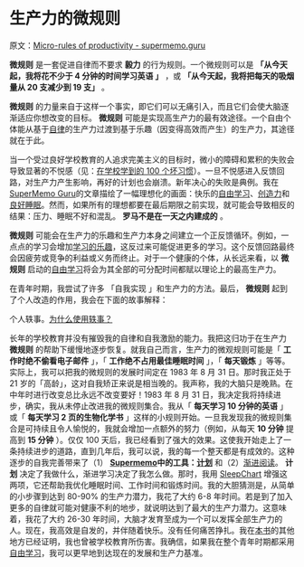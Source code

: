 # 生产力的微规则

原文：[Micro-rules of productivity - supermemo.guru](https://supermemo.guru/wiki/Micro-rules_of_productivity)

 **微规则** 是一套促进自律而不要求 **毅力** 的行为规则。一个微规则可以是 **「从今天起，我将花不少于 4 分钟的时间学习英语 」** ，或 **「从今天起，我将把每天的吸烟量从 20 支减少到 19 支」** 。

 **微规则** 的力量来自于这样一个事实，即它们可以无痛引入，而且它们会使大脑逐渐适应你想改变的目标。 **微规则** 可能是实现高生产力的最有效途径。一个自由个体能从基于[自律](https://supermemo.guru/wiki/Self-discipline)的生产力过渡到基于乐趣（因变得高效而产生）的生产力，其途径就在于此。

当一个受过良好学校教育的人追求完美主义的目标时，微小的障碍和累积的失败会导致显著的不悦感（见：[在学校学到的 100 个坏习惯](https://supermemo.guru/wiki/100_bad_habits_learned_at_school)）。一旦不悦感进入反馈回路，对生产力产生影响，再好的计划也会崩溃。新年决心的失败是典例。我在[SuperMemo Guru](https://supermemo.guru/wiki/SuperMemo_Guru)的文章描绘了一幅理想化的画面：快乐的[自由学习](https://supermemo.guru/wiki/Free_learning)、[创造力](https://supermemo.guru/wiki/Creativity)和[良好睡眠](https://supermemo.guru/wiki/Science_of_sleep)。然而，如果所有的理想都要在最后期限之前实现，就可能会导致相反的结果：压力、睡眠不好和混乱。 **罗马不是在一天之内建成的** 。

 **微规则** 可能会在生产力的乐趣和生产力本身之间建立一个正反馈循环。例如，一点点的学习会增加[学习的乐趣](https://supermemo.guru/wiki/Pleasure_of_learning)，这反过来可能促进更多的学习。这个反馈回路最终会因疲劳或竞争的利益或义务而终止。对于一个健康的个体，从长远来看，以 **微规则** 启动的[自由学习](https://supermemo.guru/wiki/Free_learning)将会为其全部的可分配时间都赋以理论上的最高生产力。

在青年时期，我尝试了许多 「自我实现 」和生产力的方法。最后， **微规则** 起到了个人改造的作用，我会在下面的故事解释：

个人轶事。[为什么使用轶事？](https://supermemo.guru/wiki/Why_use_anecdotes%3F)

长年的学校教育并没有摧毁我的自律和自我激励的能力。我把这归功于在生产力 **微规则** 的帮助下缓慢地逐步恢复。就我自己而言，生产力的微观规则可能是「 **工作时绝不偷看电子邮件** 」，「 **工作绝不占用最佳睡眠时间** 」，「 **每天锻炼** 」等等。实际上，我可以把我的微规则的发展时间定在 1983 年 8 月 31 日。那时我正处于 21 岁的「高龄」，这对自我矫正来说是相当晚的。我声称，我的大脑只是晚熟。在中年时进行改变总比永远不改变要好！1983 年 8 月 31 日，我决定我将持续进步，确实，我从未停止改进我的微规则集合。我从「 **每天学习 10 分钟的英语** 」或「 **每天学习 2 页的生物化学书** 」这样的小规则开始。一旦我发现我的微规则集合是可持续且令人愉悦的，我就会增加一点额外的努力（例如，从每天 **10 分钟** 提高到 **15 分钟** ）。仅仅 100 天后，我已经看到了强大的效果。这使我开始走上了一条持续进步的道路，直到几年后，我可以说，我的每一个整天都是有成效的。这种逐步的自我完善带来了（1） **[Supermemo](https://supermemo.guru/wiki/Plan)中的工具：[计划](https://supermemo.guru/wiki/SuperMemo)** 和（2）[渐进阅读](https://supermemo.guru/wiki/Incremental_reading)。 **计划** 决定了我做什么，渐进学习决定了我怎么做。那时，我用 [SleepChart](https://supermemo.guru/wiki/SleepChart) 增强这两项，它还帮助我优化睡眠时间、工作时间和锻炼时间。我的大胆猜测是，从简单的小步骤到达到 80-90% 的生产力潜力，我花了大约 6-8 年时间。若是到了加入更多的自律就可能对健康不利的地步，就说明达到了最大的生产力潜力。这意味着，我花了大约 26-30 年时间，大脑才发育至成为一个可以发挥全部生产力的人。现在，我高效是自发的，并伴随着快乐。没有任何痛苦挣扎。我在[本书](https://supermemo.guru/wiki/Problem_of_Schooling)的其他地方已经证明，我也曾被学校教育所伤害。我确信，如果我在整个青年时期都采用[自由学习](https://supermemo.guru/wiki/Free_learning)，我可以更早地到达现在的发展和生产力基准。